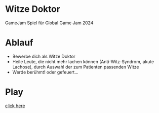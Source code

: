 # Witze Doktor

GameJam Spiel für Global Game Jam 2024

# Ablauf

- Bewerbe dich als Witze Doktor
- Heile Leute, die nicht mehr lachen können (Anti-Witz-Syndrom, akute Lachose), durch Auswahl der zum Patienten passenden Witze
- Werde berühmt! oder gefeuert...

# Play

[click here](#invalid-url)
